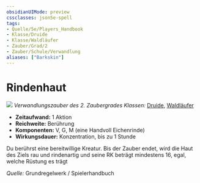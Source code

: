 ```yaml
---
obsidianUIMode: preview
cssclasses: json5e-spell
tags:
- Quelle/5e/Players_Handbook
- Klasse/Druide
- Klasse/Waldläufer
- Zauber/Grad/2
- Zauber/Schule/Verwandlung
aliases: ["Barkskin"]
---
```

# Rindenhaut
![](../../../99%20-%20Setup/Files/Bildersammlung/Symbolik/Verwandlungszauber.webp#token)
*Verwandlungszauber des 2. Zaubergrades*
*Klassen:* [Druide](05%20-%20Wikipedia/Kompendium/Charakteroptionen/Klassen/Druide.md), [Waldläufer](../Charakteroptionen/Klassen/Waldläufer.md)
- **Zeitaufwand:** 1 Aktion
- **Reichweite:** Berührung
- **Komponenten:** V, G, M (eine Handvoll Eichenrinde)
- **Wirkungsdauer:** Konzentration, bis zu 1 Stunde

Du berührst eine bereitwillige Kreatur. Bis der Zauber endet, wird die Haut des Ziels rau und rindenartig und seine RK beträgt mindestens 16, egal, welche Rüstung es trägt

 *Quelle:* Grundregelwerk / Spielerhandbuch